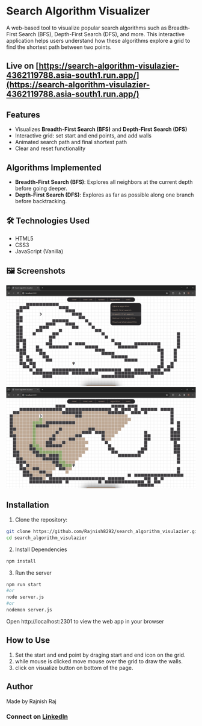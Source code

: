 # Search Algorithm Visualizer

A web-based tool to visualize popular search algorithms such as Breadth-First Search (BFS), Depth-First Search (DFS), and more. This interactive application helps users understand how these algorithms explore a grid to find the shortest path between two points.

## Live on [https://search-algorithm-visulazier-4362119788.asia-south1.run.app/](https://search-algorithm-visulazier-4362119788.asia-south1.run.app/)

## Features

- Visualizes **Breadth-First Search (BFS)** and **Depth-First Search (DFS)**
- Interactive grid: set start and end points, and add walls
- Animated search path and final shortest path
- Clear and reset functionality

##  Algorithms Implemented

- **Breadth-First Search (BFS)**: Explores all neighbors at the current depth before going deeper.
- **Depth-First Search (DFS)**: Explores as far as possible along one branch before backtracking.

## 🛠 Technologies Used

- HTML5
- CSS3
- JavaScript (Vanilla)


## 🖼️ Screenshots
![Search algorothm visualizer Screenshot](./public/app1.png)
![Search algorothm visualizer Screenshot](./public/app2.png)


##  Installation

1. Clone the repository:

```bash
git clone https://github.com/Rajnish8292/search_algorithm_visulazier.git
cd search_algorithm_visulazier

```


2. Install Dependencies
```bash
npm install
```

3. Run the server
```bash
npm run start
#or
node server.js
#or
nodemon server.js
```

Open http://localhost:2301 to view the web app in your browser

## How to Use
1.  Set the start and end point by draging start and end icon on the grid.
2.  while mouse is clicked move mouse over the grid to draw the walls.
3.  click on visualize button on bottom of the page.


## Author
Made by Rajnish Raj
### Connect on [LinkedIn](https://www.linkedin.com/in/rajnish-raj-9139602a4/)

